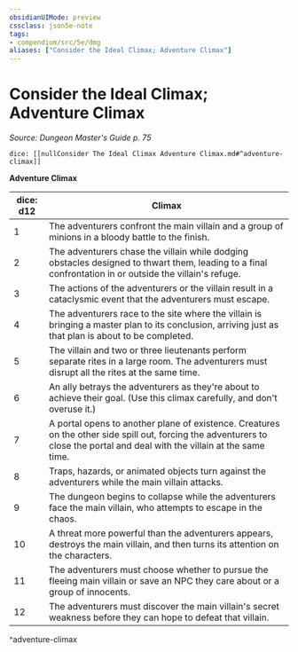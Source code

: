 ```yaml
---
obsidianUIMode: preview
cssclass: json5e-note
tags:
- compendium/src/5e/dmg
aliases: ["Consider the Ideal Climax; Adventure Climax"]
---
```

# Consider the Ideal Climax; Adventure Climax
*Source: Dungeon Master's Guide p. 75* 

`dice: [[nullConsider The Ideal Climax Adventure Climax.md#^adventure-climax]]`

**Adventure Climax**

| dice: d12 | Climax |
|-----------|--------|
| 1 | The adventurers confront the main villain and a group of minions in a bloody battle to the finish. |
| 2 | The adventurers chase the villain while dodging obstacles designed to thwart them, leading to a final confrontation in or outside the villain's refuge. |
| 3 | The actions of the adventurers or the villain result in a cataclysmic event that the adventurers must escape. |
| 4 | The adventurers race to the site where the villain is bringing a master plan to its conclusion, arriving just as that plan is about to be completed. |
| 5 | The villain and two or three lieutenants perform separate rites in a large room. The adventurers must disrupt all the rites at the same time. |
| 6 | An ally betrays the adventurers as they're about to achieve their goal. (Use this climax carefully, and don't overuse it.) |
| 7 | A portal opens to another plane of existence. Creatures on the other side spill out, forcing the adventurers to close the portal and deal with the villain at the same time. |
| 8 | Traps, hazards, or animated objects turn against the adventurers while the main villain attacks. |
| 9 | The dungeon begins to collapse while the adventurers face the main villain, who attempts to escape in the chaos. |
| 10 | A threat more powerful than the adventurers appears, destroys the main villain, and then turns its attention on the characters. |
| 11 | The adventurers must choose whether to pursue the fleeing main villain or save an NPC they care about or a group of innocents. |
| 12 | The adventurers must discover the main villain's secret weakness before they can hope to defeat that villain. |
^adventure-climax